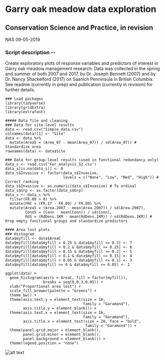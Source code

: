 # Garry oak meadow data exploration

## Conservation Science and Practice, in revision

NAS 09-05-2019

### Script description --

Create exploratory plots of response variables and predictors of interest in Garry oak meadow management research. Data was collected in the spring and summer of both 2007 and 2017, by Dr. Joseph Bennett (2007) and by Dr. Nancy Shackelford (2017) on Saanich Penninsula  in British Columbia. See readme (currently in prep) and publication (currently in revision) for further details.

```
### Load packages
library(tidyverse)
library(gridExtra)
library(extrafont)

##### Data file and cleaning
### Data for site-level results
data <- read.csv("Simple_data.csv")
colnames(data)[1] <- "Site" 
data <- data %>%
  mutate(AreaS = (Area_07 - mean(Area_07)) / sd(Area_07)) # Standardize area
rownames(data) <- data$Site

### Data for group-level results (used in functional redundancy only)
data_s <- read.csv('For_analysis_S2.csv')
data_s[is.na(data_s)] <- 0
data_s$Invasive <- factor(data_s$Invasive, 
                          levels = c("None", "Low", "Med", "High")) # Correct ranking
data_s$Invasive <- as.numeric(data_s$Invasive) # To ordinal
data_s$Grp <- as.factor(data_s$Grp)
data_s <- data_s %>%
  filter(FR.09 > 0) %>%
  mutate(FRC = (FR.17 - FR.09) / FR.09) %>%
  mutate(AreaS = (Area.2007 - mean(Area.2007)) / sd(Area.2007),
         ConnS = (Conn - mean(Conn)) / sd(Conn),
         RdS = (RdDens.1KM - mean(RdDens.1KM)) / sd(RdDens.1KM)) # Drop empty functional groups and standardize predictors
```

```
#### Area lost plots
### Histogram
data$myfill <- data$AreaC
data$myfill[data$myfill > 0.25 & data$myfill <= 0.3] <- 7
data$myfill[data$myfill > 0.2 & data$myfill <= 0.25] <- 6
data$myfill[data$myfill > 0.15 & data$myfill <= 0.2] <- 5
data$myfill[data$myfill > 0.1 & data$myfill <= 0.15] <- 4
data$myfill[data$myfill > 0.05 & data$myfill <= 0.1] <- 3
data$myfill[data$myfill >= 0 & data$myfill <= 0.05] <- 2

ggplot(data) +
  geom_histogram(aes(x = AreaC, fill = factor(myfill)), 
                 breaks = seq(0,0.3,0.05)) +
  xlab("Proportional area lost") +
  scale_fill_brewer(palette = "Greens") +
  theme_bw() +
  theme(axis.text.y = element_text(size = 16,
                                   family = "Garamond"),
        axis.title.y = element_blank()) +
  theme(axis.text.x = element_text(size = 16,
                                   family = "Garamond"),
        axis.title.x = element_text(size = 20, face = "bold",
                                    family = "Garamond")) +
  theme(panel.grid.major = element_blank(), 
        panel.grid.minor = element_blank(), 
        panel.background = element_blank()) +
  theme(legend.position = "none")
```

![alt text](http://path/to/img.jpg "Title")
